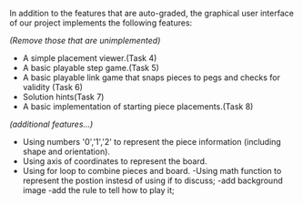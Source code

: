 In addition to the features that are auto-graded, the graphical user interface
of our project implements the following features:

*(Remove those that are unimplemented)*

 - A simple placement viewer.(Task 4)
 - A basic playable step game.(Task 5)
 - A basic playable link game that snaps pieces to pegs and checks for validity (Task 6)
 - Solution hints(Task 7)
 - A basic implementation of starting piece placements.(Task 8)

*(additional features...)*

- Using numbers '0','1','2' to represent the piece information
(including shape and orientation).
- Using axis of coordinates to represent the board.
- Using for loop to combine pieces and board.
-Using math function to represent the postion instesd of using if to discuss;
-add background image
-add the rule to tell how to play it;




